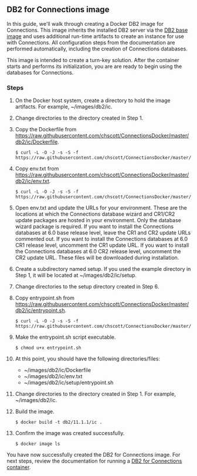 ## DB2 for Connections image

In this guide, we'll walk through creating a Docker DB2 image for Connections. This image inherits the installed DB2 server
via the [DB2 base image](doc/images/db2_base.md) and uses additional run-time artifacts to create an instance for use with 
Connections. All configuration steps from the documentation are performed automatically, including the creation of 
Connections databases.

This image is intended to create a turn-key solution. After the container starts and performs its initialization, you are
are ready to begin using the databases for Connections.

### Steps

1. On the Docker host system, create a directory to hold the image artifacts. For example, ~/images/db2/ic.

2. Change directories to the directory created in Step 1.

3. Copy the Dockerfile from https://raw.githubusercontent.com/chscott/ConnectionsDocker/master/db2/ic/Dockerfile. 

   ```
   $ curl -L -O -J -s -S -f https://raw.githubusercontent.com/chscott/ConnectionsDocker/master/db2/ic/Dockerfile
   ```
   
4. Copy env.txt from https://raw.githubusercontent.com/chscott/ConnectionsDocker/master/db2/ic/env.txt.
   
   ```
   $ curl -L -O -J -s -S -f https://raw.githubusercontent.com/chscott/ConnectionsDocker/master/db2/ic/env.txt
   ```
5. Open env.txt and update the URLs for your environment. These are the locations at which the Connections database wizard
   and CR1/CR2 update packages are hosted in your environment. Only the database wizard package is required. If you want to 
   install the Connections databases at 6.0 base release level, leave the CR1 and CR2 update URLs commented out. If you want
   to install the Connections databases at 6.0 CR1 release level, uncomment the CR1 update URL. If you want to install the 
   Connections databases at 6.0 CR2 release level, uncomment the CR2 update URL. These files will be downloaded during 
   installation.
   
6. Create a subdirectory named setup. If you used the example directory in Step 1, it will be located at 
   ~/images/db2/ic/setup.
   
7. Change directories to the setup directory created in Step 6.

8. Copy entrypoint.sh from https://raw.githubusercontent.com/chscott/ConnectionsDocker/master/db2/ic/entrypoint.sh.

   ```
   $ curl -L -O -J -s -S -f https://raw.githubusercontent.com/chscott/ConnectionsDocker/master/db2/ic/entrypoint.sh
   ```

9. Make the entrypoint.sh script executable.

   ```
   $ chmod u+x entrypoint.sh
   ```
   
10. At this point, you should have the following directories/files:

    - ~/images/db2/ic/Dockerfile
    - ~/images/db2/ic/env.txt
    - ~/images/db2/ic/setup/entrypoint.sh
   
11. Change directories to the directory created in Step 1. For example, ~/images/db2/ic.

12. Build the image.

    ```
    $ docker build -t db2/11.1.1/ic .
    ```
    
13. Confirm the image was created successfully.

    ```
    $ docker image ls
    ```
    
You have now successfully created the DB2 for Connections image. For next steps, review the documentation for running a 
[DB2 for Connections container](doc/containers/db2_ic.md).